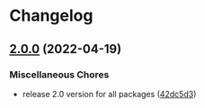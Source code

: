 # Changelog

## [2.0.0](https://github.com/Financial-Times/dotcom-tool-kit/compare/wait-for-ok-v1.9.0...wait-for-ok-v2.0.0) (2022-04-19)


### Miscellaneous Chores

* release 2.0 version for all packages ([42dc5d3](https://github.com/Financial-Times/dotcom-tool-kit/commit/42dc5d39bf330b9bca4121d062470904f9c6918d))
